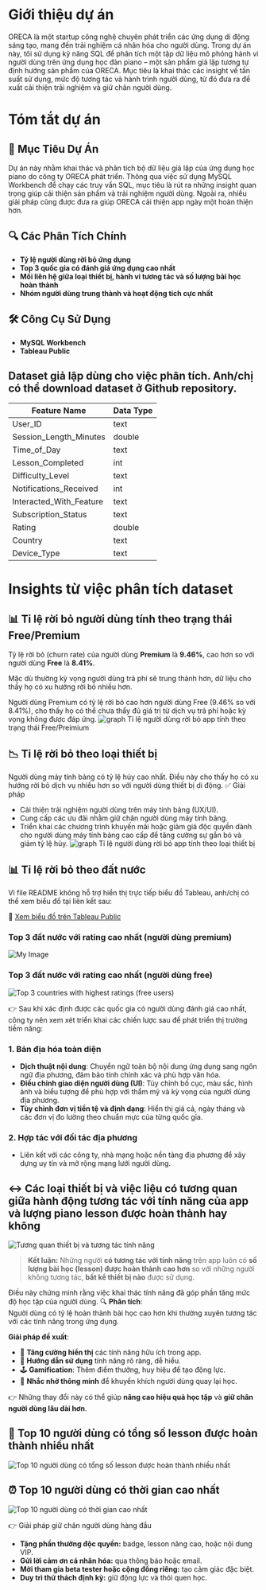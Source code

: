 # Giới thiệu dự án
ORECA là một startup công nghệ chuyên phát triển các ứng dụng di động sáng tạo, mang đến trải nghiệm cá nhân hóa cho người dùng. Trong dự án này, tôi sử dụng kỹ năng SQL để phân tích một tập dữ liệu mô phỏng hành vi người dùng trên ứng dụng học đàn piano – một sản phẩm giả lập tương tự định hướng sản phẩm của ORECA. Mục tiêu là khai thác các insight về tần suất sử dụng, mức độ tương tác và hành trình người dùng, từ đó đưa ra đề xuất cải thiện trải nghiệm và giữ chân người dùng.

# Tóm tắt dự án 
## 🧠 Mục Tiêu Dự Án

Dự án này nhằm khai thác và phân tích bộ dữ liệu giả lập của ứng dụng học piano do công ty ORECA phát triển. Thông qua việc sử dụng MySQL Workbench để chạy các truy vấn SQL, mục tiêu là rút ra những insight quan trọng giúp cải thiện sản phẩm và trải nghiệm người dùng. Ngoài ra, nhiều giải pháp cũng được đưa ra giúp ORECA cải thiện app ngày một hoàn thiện hơn. 

## 🔍 Các Phân Tích Chính

- **Tỷ lệ người dùng rời bỏ ứng dụng**
- **Top 3 quốc gia có đánh giá ứng dụng cao nhất**
- **Mối liên hệ giữa loại thiết bị, hành vi tương tác và số lượng bài học hoàn thành**
- **Nhóm người dùng trung thành và hoạt động tích cực nhất**

## 🛠️ Công Cụ Sử Dụng

- **MySQL Workbench**
- **Tableau Public**

## Dataset giả lập dùng cho việc phân tích. Anh/chị có thể download dataset ở Github repository.

| Feature Name              | Data Type |
|---------------------------|-----------|
| User_ID                   | text      |
| Session_Length_Minutes    | double    |
| Time_of_Day               | text      |
| Lesson_Completed          | int       |
| Difficulty_Level          | text      |
| Notifications_Received    | int       |
| Interacted_With_Feature   | text      |
| Subscription_Status       | text      |
| Rating                    | double    |
| Country                   | text      |
| Device_Type               | text      |

# Insights từ việc phân tích dataset 
## 📊 Tỉ lệ rời bỏ người dùng tính theo trạng thái Free/Premium 

Tỷ lệ rời bỏ (churn rate) của người dùng **Premium** là **9.46%**, cao hơn so với người dùng **Free** là **8.41%**.

Mặc dù thường kỳ vọng người dùng trả phí sẽ trung thành hơn, dữ liệu cho thấy họ có xu hướng rời bỏ nhiều hơn.

Người dùng Premium có tỷ lệ rời bỏ cao hơn người dùng Free (9.46% so với 8.41%), cho thấy họ có thể chưa thấy đủ giá trị từ dịch vụ trả phí hoặc kỳ vọng không được đáp ứng.
![graph](assets/img/Image1.jpeg)
Tỉ lệ người dùng rời bỏ app tính theo trạng thái Free/Preimium 
## 📉 Tỉ lệ rời bỏ theo loại thiết bị

Người dùng máy tính bảng có tỷ lệ hủy cao nhất. Điều này cho thấy họ có xu hướng rời bỏ dịch vụ nhiều hơn so với người dùng thiết bị di động.
✅ Giải pháp

- Cải thiện trải nghiệm người dùng trên máy tính bảng (UX/UI).
- Cung cấp các ưu đãi nhằm giữ chân người dùng máy tính bảng.
- Triển khai các chương trình khuyến mãi hoặc giảm giá độc quyền dành cho người dùng máy tính bảng cao cấp để tăng cường sự gắn bó và giảm tỷ lệ hủy.
![graph](assets/img/Image2.jpeg)
Tỉ lệ người dùng rời bỏ app tính theo loại thiết bị 

## 📊 Tỉ lệ rời bỏ theo đất nước

Vì file README không hỗ trợ hiển thị trực tiếp biểu đồ Tableau, anh/chị có thể xem biểu đồ tại liên kết sau:

🔗 [Xem biểu đồ trên Tableau Public](https://public.tableau.com/views/ORECAportfolio/Sheet1?:language=en-US&:sid=&:redirect=auth&:display_count=n&:origin=viz_share_link)
### Top 3 đất nước với rating cao nhất (người dùng premium)
![My Image](assets/img/Image3.jpeg)

### Top 3 đất nước với rating cao nhất (người dùng free)

![Top 3 countries with highest ratings (free users)](assets/img/Image4.jpeg)

👉 Sau khi xác định được các quốc gia có người dùng đánh giá cao nhất, công ty nên xem xét triển khai các chiến lược sau để phát triển thị trường tiềm năng:

### 1. Bản địa hóa toàn diện

- **Dịch thuật nội dung**: Chuyển ngữ toàn bộ nội dung ứng dụng sang ngôn ngữ địa phương, đảm bảo tính chính xác và phù hợp văn hóa.
- **Điều chỉnh giao diện người dùng (UI)**: Tùy chỉnh bố cục, màu sắc, hình ảnh và biểu tượng để phù hợp với thẩm mỹ và kỳ vọng của người dùng địa phương.
- **Tùy chỉnh đơn vị tiền tệ và định dạng**: Hiển thị giá cả, ngày tháng và các đơn vị đo lường theo chuẩn mực của từng quốc gia.

### 2. Hợp tác với đối tác địa phương

- Liên kết với các công ty, nhà mạng hoặc nền tảng địa phương để xây dựng uy tín và mở rộng mạng lưới người dùng.

## ↔️ Các loại thiết bị và việc liệu có tương quan giữa hành động tương tác với tính năng của app và lượng piano lesson được hoàn thành hay không
![Tương quan thiết bị và tương tác tính năng](assets/img/Image5.jpeg)

> **Kết luận:** Những người **có tương tác với tính năng** trên app luôn có **số lượng bài học (lesson) được hoàn thành cao hơn** so với những người không tương tác, **bất kể thiết bị nào** được sử dụng.

Điều này chứng minh rằng việc khai thác tính năng đã góp phần tăng mức độ học tập của người dùng.
🔍 **Phân tích**:  
Người dùng có tỷ lệ hoàn thành bài học cao hơn khi thường xuyên tương tác với các tính năng trong ứng dụng.

 **Giải pháp đề xuất**:

- 📣 **Tăng cường hiển thị** các tính năng hữu ích trong app.
- 🧭 **Hướng dẫn sử dụng** tính năng rõ ràng, dễ hiểu.
- 🕹️ **Gamification**: Thêm điểm thưởng, huy hiệu để tạo động lực.
- 🔔 **Nhắc nhở thông minh** để khuyến khích người dùng quay lại học.

👉 Những thay đổi này có thể giúp **nâng cao hiệu quả học tập** và **giữ chân người dùng lâu dài hơn**.

## 📘 Top 10 người dùng có tổng số lesson được hoàn thành nhiều nhất

![Top 10 người dùng có tổng số lesson được hoàn thành nhiều nhất](assets/img/Image6.jpeg)
## ⏰ Top 10 người dùng có thời gian cao nhất

![Top 10 người dùng có thời gian cao nhất](assets/img/Image7.jpeg)

👉 Giải pháp giữ chân người dùng hàng đầu

- **Tặng phần thưởng độc quyền:** badge, lesson nâng cao, hoặc nội dung VIP.  
- **Gửi lời cảm ơn cá nhân hóa:** qua thông báo hoặc email.  
- **Mời tham gia beta tester hoặc cộng đồng riêng:** tạo cảm giác đặc biệt.  
- **Duy trì thử thách định kỳ:** giữ động lực và thói quen học.
